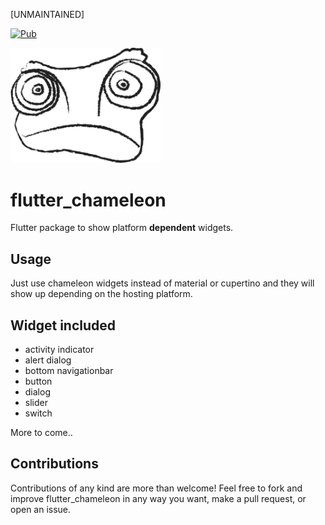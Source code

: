 [UNMAINTAINED]

[![Pub](https://img.shields.io/badge/Pub-0.1.3-orange.svg)](https://pub.dartlang.org/packages/flutter_chameleon)

<img src="https://github.com/Salvatore-Giordano/flutter_chameleon/blob/master/logo.png" width="240"/>

# flutter_chameleon

Flutter package to show platform **dependent** widgets.

## Usage

Just use chameleon widgets instead of material or cupertino and they will show up depending on the hosting platform.

## Widget included

* activity indicator
* alert dialog
* bottom navigationbar
* button
* dialog
* slider
* switch

More to come..

## Contributions

Contributions of any kind are more than welcome! Feel free to fork and improve flutter_chameleon in any way you want, make a pull request, or open an issue.
